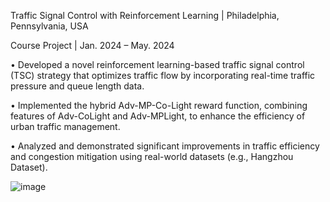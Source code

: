 Traffic Signal Control with Reinforcement Learning | Philadelphia, Pennsylvania, USA   

Course Project | Jan. 2024 – May. 2024                

•	Developed a novel reinforcement learning-based traffic signal control (TSC) strategy that optimizes traffic flow by incorporating real-time traffic pressure and queue length data.

•	Implemented the hybrid Adv-MP-Co-Light reward function, combining features of Adv-CoLight and Adv-MPLight, to enhance the efficiency of urban traffic management.

•	Analyzed and demonstrated significant improvements in traffic efficiency and congestion mitigation using real-world datasets (e.g., Hangzhou Dataset).

![image](https://github.com/user-attachments/assets/cde92241-208e-49e8-b1ec-7635ca0a25ab)
